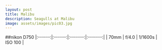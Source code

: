 ```yaml
---
layout: post
title: Malibu
description: Seagulls at Malibu
image: assets/images/pic03.jpg
---
```


##nikon D750
|:------:|:------:|:-------:|:-------:|
| 70mm   | f/4.0  | 1/1600s | ISO 100 |